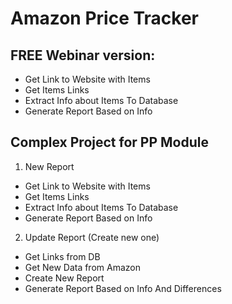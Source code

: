 # Amazon Price Tracker
## FREE Webinar version:
- Get Link to Website with Items
- Get Items Links
- Extract Info about Items To Database
- Generate Report Based on Info

## Complex Project for PP Module
1. New Report
- Get Link to Website with Items
- Get Items Links
- Extract Info about Items To Database
- Generate Report Based on Info
2. Update Report (Create new one)
- Get Links from DB
- Get New Data from Amazon
- Create New Report
- Generate Report Based on Info And Differences
